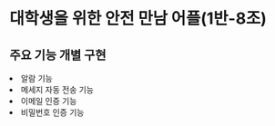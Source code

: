 # 대학생을 위한 안전 만남 어플(1반-8조)

<h2>주요 기능 개별 구현
</h2>

<li>알람 기능</li>
<li>메세지 자동 전송 기능</li>
<li>이메일 인증 기능</li>
<li>비밀번호 인증 기능</li>
